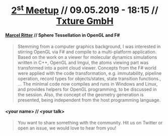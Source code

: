 <h1 align="center">
  <a href="https://www.meetup.com/de-DE/unmeetup-io/events/259900361/">2<sup>st</sup> Meetup</a> // 09.05.2019 - 18:15 // <a href="https://www.google.com/maps/search/?api=1&query=Txture+GmbH%2C+Grabenweg+68%2C+Innsbruck%2C+6020%2C+at&query_place_id=ChIJifLJUpdrnUcRgwM9HzUAb7Q">Txture GmbH</a>
</h1>

#### [Marcel Ritter](http://marcel-ritter.com/) // Sphere Tessellation in OpenGL and F#
> Stemming from a computer graphics background, I was interested in stirring OpenGL via F# and compile to a multi-platform application. Based on the work on a viewer for molecular dynamics simulations written in C++, OpenGL and Imgui, the atoms viewing part was transformed into a point cloud viewer. Concepts from the F# world were applied with the code transformation, e.g. immutability, pipeline operation, record types for objects/states, state transition functions., ... The minimal code now compiles and runs in Windows and Linux, and provides helpers for OpenGL programming, to be discussed in the session. Also, the concept of the geometry generation is presented, being independent from the host programming language.

#### &lt;your name&gt; // &lt;your talk&gt;
> You want to share something with the community. Hit us on Twitter or open an issue, we would love to hear from you!

